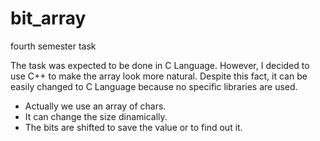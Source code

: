 # bit_array
fourth semester task

The task was expected to be done in C Language. However, I decided to use C++ to make the array look more natural.
Despite this fact, it can be easily changed to C Language because no specific libraries are used.

* Actually we use an array of chars.
* It can change the size dinamically.
* The bits are shifted to save the value or to find out it.
